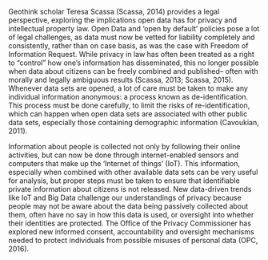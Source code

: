 Geothink scholar Teresa Scassa (Scassa, 2014) provides a legal perspective, exploring the implications open data has for privacy and intellectual property law. Open Data and ‘open by default’ policies pose a lot of legal challenges, as data must now be vetted for liability completely and consistently, rather than on case basis, as was the case with Freedom of Information Request. While privacy in law has often been treated as a right to “control” how one’s information has disseminated, this no longer possible when data about citizens can be freely combined and published– often with morally and legally ambiguous results (Scassa, 2013; Scassa, 2015). Whenever data sets are opened, a lot of care must be taken to make any individual information anonymous: a process known as de-identification. This process must be done carefully, to limit the risks of re-identification, which can happen when open data sets are associated with other public data sets, especially those containing demographic information (Cavoukian, 2011).

Information about people is collected not only by following their online activities, but can now be done through internet-enabled sensors and computers that make up the ‘Internet of things’ (IoT). This information, especially when combined with other available data sets can be very useful for analysis, but proper steps must be taken to ensure that identifiable private information about citizens is not released. New data-driven trends like IoT and Big Data challenge our understandings of privacy because people may not be aware about the data being passively collected about them, often have no say in how this data is used, or oversight into whether their identities are protected. The Office of the Privacy Commissioner has explored new informed consent, accountability and oversight mechanisms needed to protect individuals from possible misuses of personal data (OPC, 2016).
